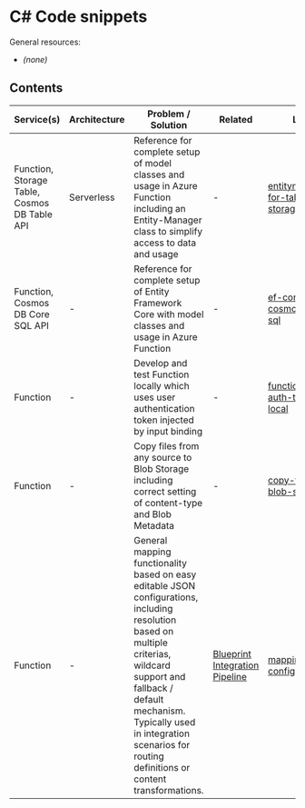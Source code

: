 # C# Code snippets
General resources:
* _(none)_

<!-- Note: Edit tables with https://www.tablesgenerator.com/markdown_tables -->

## Contents
| Service(s)                      | Architecture                | Problem / Solution                      | Related | Link                            |
|---------------------------------|-----------------------------|-----------------------------------------|---------|---------------------------------|
| Function, Storage Table, Cosmos DB Table API | Serverless | Reference for complete setup of model classes and usage in Azure Function including an Entity-Manager class to simplify access to data and usage | - | [entitymanager-for-table-storage](./entitymanager-for-table-storage) |
| Function, Cosmos DB Core SQL API | - | Reference for complete setup of Entity Framework Core with model classes and usage in Azure Function | - | [ef-core-with-cosmos-db-sql](./ef-core-with-cosmos-db-sql) |
| Function | - | Develop and test Function locally which uses user authentication token injected by input binding | - | [function-user-auth-token-local](./function-user-auth-token-local) |
| Function | - | Copy files from any source to Blob Storage including correct setting of content-type and Blob Metadata | - | [copy-files-to-blob-storage](./copy-files-to-blob-storage) |
| Function | - | General mapping functionality based on easy editable JSON configurations, including resolution based on multiple criterias, wildcard support and fallback / default mechanism. Typically used in integration scenarios for routing definitions or content transformations.  | [Blueprint Integration Pipeline](../../Blueprints/integration-pipeline) | [mapping-configuration](./mapping-configuration) |
